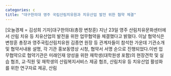 ```yaml
---
categories: c
title: "대구한의대 영주 국립산림치유원과 치유산업 발전 위한 협약 체결"
---
```

[오늘경제 = 김성희 기자]대구한의대(총장 변창훈) 지난 23일 영주 산림치유문화센터에서 산림 치유 등 치유산업의 발전을 위한 업무협약을 체결했다고 밝혔다. 이날 협약식은 변창훈 총장과 영주국립산림치유원 김종연 원장 등 관계자들이 참석한 가운데 기관소개 및 협약서내용 설명, 각 기관 홍보동영상 시청, 협약서 서명 순으로 진행되었다.이번 업무협약으로 협약기관은 미래인재 양성을 위한 재학생(대학원생 포함)의 현장견학 및 실습 협조, 교·직원 및 재학생의 산림복지서비스 제공 협조, 산림치유 등 치유산업 활성화를 위한 연구자료 제공, 산림